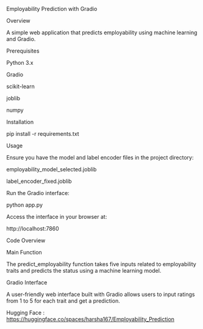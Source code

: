 Employability Prediction with Gradio

Overview

A simple web application that predicts employability using machine learning and Gradio.

Prerequisites

Python 3.x

Gradio

scikit-learn

joblib

numpy

Installation

pip install -r requirements.txt

Usage

Ensure you have the model and label encoder files in the project directory:

employability_model_selected.joblib

label_encoder_fixed.joblib

Run the Gradio interface:

python app.py

Access the interface in your browser at:

http://localhost:7860

Code Overview

Main Function

The predict_employability function takes five inputs related to employability traits and predicts the status using a machine learning model.

Gradio Interface

A user-friendly web interface built with Gradio allows users to input ratings from 1 to 5 for each trait and get a prediction.

Hugging Face : https://huggingface.co/spaces/harsha167/Employability_Prediction

